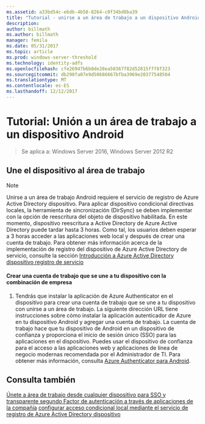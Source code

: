 ```yaml
---
ms.assetid: a33bd54c-e6db-4b58-8264-c0f34bd8ba39
title: "Tutorial - unirse a un área de trabajo a un dispositivo Android"
description: 
author: billmath
ms.author: billmath
manager: femila
ms.date: 05/31/2017
ms.topic: article
ms.prod: windows-server-threshold
ms.technology: identity-adfs
ms.openlocfilehash: cfe26947b6b0de28ea50367f82d52815fff8f323
ms.sourcegitcommit: db290fa07e9d50686667bfba3969e20377548504
ms.translationtype: MT
ms.contentlocale: es-ES
ms.lasthandoff: 12/12/2017
---
```

# <a name="walkthrough-workplace-join-to-an-android-device"></a>Tutorial: Unión a un área de trabajo a un dispositivo Android

>Se aplica a: Windows Server 2016, Windows Server 2012 R2


## <a name="join-your-device-with-workplace-join"></a>Une el dispositivo al área de trabajo

> [!NOTE]
> Unirse a un área de trabajo Android requiere el servicio de registro de Azure Active Directory dispositivo. Para aplicar dispositivo condicional directivas locales, la herramienta de sincronización (DirSync) se deben implementar con la opción de reescritura del objeto de dispositivo habilitada. En este momento, dispositivo reescritura a Active Directory de Azure Active Directory puede tardar hasta 3 horas. Como tal, los usuarios deben esperar a 3 horas acceder a las aplicaciones web local y después de crear una cuenta de trabajo. Para obtener más información acerca de la implementación de registro del dispositivo de Azure Active Directory de servicio, consulte la sección [Introducción a Azure Active Directory dispositivo registro de servicio](https://msdn.microsoft.com/library/azure/dn788908.aspx)

#### <a name="create-a-work-account-that-joins-your-device-with-workplace-join"></a>Crear una cuenta de trabajo que se une a tu dispositivo con la combinación de empresa

1.  Tendrás que instalar la aplicación de Azure Authenticator en el dispositivo para crear una cuenta de trabajo que se une a tu dispositivo con unirse a un área de trabajo. La siguiente dirección URL tiene instrucciones sobre cómo instalar la aplicación autenticador de Azure en tu dispositivo Android y agregar una cuenta de trabajo. La cuenta de trabajo hace que tu dispositivo de Android en un dispositivo de confianza y proporciona el inicio de sesión único (SSO) para las aplicaciones en el dispositivo. Puedes usar el dispositivo de confianza para el acceso a las aplicaciones web y aplicaciones de línea de negocio modernas recomendada por el Administrador de TI. Para obtener más información, consulta [Azure Authenticator para Android](https://docs.microsoft.com/azure/multi-factor-authentication/end-user/microsoft-authenticator-app-how-to).

## <a name="see-also"></a>Consulta también
[Únete a área de trabajo desde cualquier dispositivo para SSO y transparente segundo Factor de autenticación a través de aplicaciones de la compañía](Join-to-Workplace-from-Any-Device-for-SSO-and-Seamless-Second-Factor-Authentication-Across-Company-Applications.md)
[configurar acceso condicional local mediante el servicio de registro de Azure Active Directory dispositivo](https://docs.microsoft.com/azure/active-directory/active-directory-device-registration-on-premises-setup)


